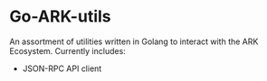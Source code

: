 # Go-ARK-utils
An assortment of utilities written in Golang to interact with the ARK Ecosystem.
Currently includes:
- JSON-RPC API client

